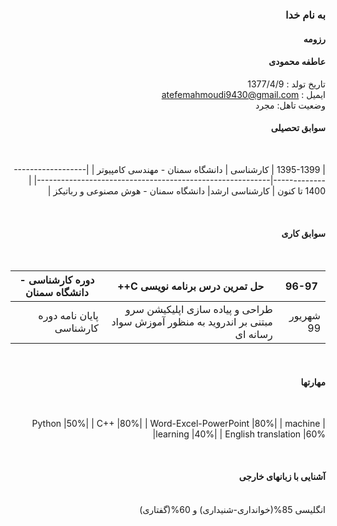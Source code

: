 <div dir="rtl">
  
  ### به نام خدا 
  #### رزومه
  
  #### عاطفه محمودی

 تاریخ تولد : 1377/4/9
 <br/>
ایمیل : atefemahmoudi9430@gmail.com   
  وضعیت تاهل: مجرد
 <br/> 
  
  #### سوابق تحصیلی
  
  <br/>
  
|          1395-1399             |  کارشناسی    |   دانشگاه سمنان - مهندسی کامپیوتر         |
|--------------------------------|----------------------------------------------------------|
|          1400 تا کنون          | کارشناسی ارشد|   دانشگاه سمنان - هوش مصنوعی و رباتیکز    |
 
  <br/>
  
  #### سوابق کاری
  
  <br/>
  
|        96-97         |                       حل تمرین درس برنامه نویسی C++                            |   دوره کارشناسی - دانشگاه سمنان    |
|----------------------|--------------------------------------------------------------------------------|------------------------------------|
|       شهریور 99      |  طراحی و پیاده سازی اپلیکیشن سرو مبتنی بر اندروید به منظور آموزش سواد رسانه ای |        پایان نامه دوره کارشناسی    |

  
  <br/>
  
  #### مهارتها
  
  <br/>
  
|        Python         |50%|
|         C++           |80%|
| Word-Excel-PowerPoint |80%|
|    machine learning   |40%|
|  English translation  |60%|

  
  <br/>
  
  #### آشنایی با زبانهای خارجی
 
  <br/>
  انگلیسی  85%(خوانداری-شنیداری) و  60%(گفتاری)
  <br/>
  
  <br/>
  </div>